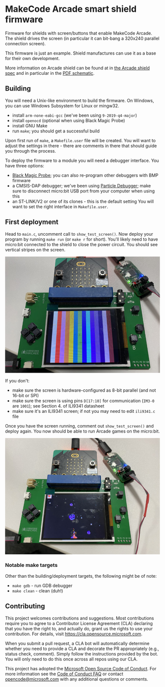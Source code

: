 # MakeCode Arcade smart shield firmware

Firmware for shields with screen/buttons that enable MakeCode Arcade.
The shield drives the screen (in particular it can bit-bang a 320x240 parallel
connection screen).

This firmware is just an example.
Shield manufactures can use it as a base for their own development.

More information on Arcade shield can be found at
in [the Arcade shield spec](https://github.com/microsoft/pxt-arcade-hardware-designs/tree/master/microbit-shield#smart-shield)
and in particular in the [PDF schematic](https://github.com/microsoft/pxt-arcade-hardware-designs/blob/master/microbit-shield/smart-shield-v0.0.0.pdf).


## Building

You will need a Unix-like environment to build the firmware.
On Windows, you can use Windows Subsystem for Linux or mingw32.

* install `arm-none-eabi-gcc` (we've been using `9-2019-q4-major`)
* install `openocd` (optional when using Black Magic Probe)
* install GNU Make
* run `make`; you should get a successful build

Upon first run of `make`, a `Makefile.user` file will be created.
You will want to adjust the settings in there - there are comments in there that should guide you through the process.

To deploy the firmware to a module you will need a debugger interface.
You have three options:
* [Black Magic Probe](https://github.com/blacksphere/blackmagic/wiki);
  you can also re-program other debuggers with BMP firmware
* a CMSIS-DAP debugger; we've been using 
  [Particle Debugger](https://store.particle.io/products/particle-debugger);
  make sure to disconnect micro:bit USB port from your computer when using this
* an ST-LINK/V2 or one of its clones - this is the default setting
You will want to set the right interface in `Makefile.user`.

## First deployment

Head to `main.c`, uncomment call to `show_test_screen()`.
Now deploy your program by running `make run` (or `make r` for short).
You'll likely need to have micro:bit connected to the shield
to close the power circuit.
You should see vertical stripes on the screen.

![Vertical stripes showing on the shield screen](images/stripes.jpg)

If you don't:
* make sure the screen is hardware-configured as 8-bit parallel (and not 16-bit or SPI)
* make sure the screen is using pins `D[17:10]` for communication (`IM3-0` are `1001`);
  see Section 4. of ILI9341 datasheet
* make sure it's an ILI9341 screen; if not you may need to edit `ili9341.c` file

Once you have the screen running, comment out `show_test_screen()` and deploy again.
You now should be able to run Arcade games on the micro:bit.

![Space destroyer game showing on the shield screen](images/space-destroyer.jpg)

### Notable make targets

Other than the building/deployment targets, the following might be of note:

* `make gdb` - run GDB debugger
* `make clean` - clean (duh!)

## Contributing

This project welcomes contributions and suggestions.  Most contributions require you to agree to a
Contributor License Agreement (CLA) declaring that you have the right to, and actually do, grant us
the rights to use your contribution. For details, visit https://cla.opensource.microsoft.com.

When you submit a pull request, a CLA bot will automatically determine whether you need to provide
a CLA and decorate the PR appropriately (e.g., status check, comment). Simply follow the instructions
provided by the bot. You will only need to do this once across all repos using our CLA.

This project has adopted the [Microsoft Open Source Code of Conduct](https://opensource.microsoft.com/codeofconduct/).
For more information see the [Code of Conduct FAQ](https://opensource.microsoft.com/codeofconduct/faq/) or
contact [opencode@microsoft.com](mailto:opencode@microsoft.com) with any additional questions or comments.

